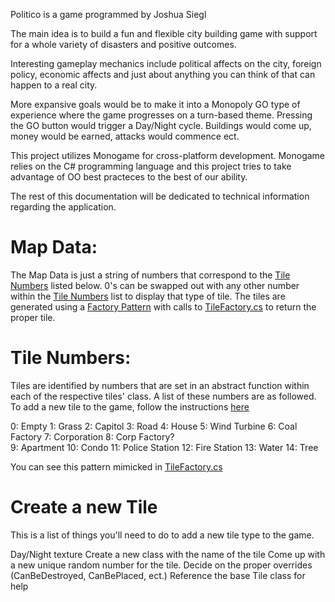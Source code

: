 Politico is a game programmed by Joshua Siegl

The main idea is to build a fun and flexible city building game with support for a whole variety of disasters and positive outcomes. 

Interesting gameplay mechanics include political affects on the city, foreign policy, economic affects and just about anything you can think of that can happen to a real city. 

More expansive goals would be to make it into a Monopoly GO type of experience where the game progresses on a turn-based theme. Pressing the GO button would trigger a Day/Night cycle. Buildings would come up, money would be earned, attacks would commence ect.

This project utilizes Monogame for cross-platform development. Monogame relies on the C# programming language and this project tries to take advantage of OO best practeces to the best of our ability.

The rest of this documentation will be dedicated to technical information regarding the application. 

# Map Data: 
The Map Data is just a string of numbers that correspond to the [Tile Numbers](#tile-numbers) listed below. 0's can be swapped out with any other number within the [Tile Numbers](#tile-numbers) list to display that type of tile. The tiles are generated using a [Factory Pattern](https://www.codeproject.com/Articles/1131770/Factory-Patterns-Simple-Factory-Pattern)
with calls to [TileFactory.cs](PoliticoRefresh.Core/Game/Tile/TileFactory.cs) to return the proper tile. 

# Tile Numbers: 
Tiles are identified by numbers that are set in an abstract function within each of the respective tiles' class. A list of these numbers are as followed. To add a new tile to the game, follow the instructions [here](#create-a-new-tile)

0: Empty
1: Grass
2: Capitol
3: Road
4: House
5: Wind Turbine
6: Coal Factory
7: Corporation
8: Corp Factory?    
9: Apartment
10: Condo
11: Police Station
12: Fire Station
13: Water
14: Tree

You can see this pattern mimicked in  [TileFactory.cs](PoliticoRefresh.Core/Game/Tile/TileFactory.cs)

# Create a new Tile
This is a list of things you'll need to do to add a new tile type to the game. 

Day/Night texture
Create a new class with the name of the tile
Come up with a new unique random number for the tile. 
Decide on the proper overrides (CanBeDestroyed, CanBePlaced, ect.)
Reference the base Tile class for help